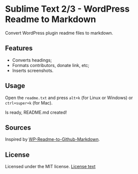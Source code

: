 # Sublime Text 2/3 - WordPress Readme to Markdown #

Convert WordPress plugin readme files to markdown.

## Features ##

* Converts headings;
* Formats contributors, donate link, etc;
* Inserts screenshots.

## Usage ##

Open the `readme.txt` and press `alt+k` (for Linux or Windows) or `ctrl+super+k` (for Mac).

Is ready, README.md created!

## Sources ##

Inspired by [WP-Readme-to-Github-Markdown](https://github.com/benbalter/WP-Readme-to-Github-Markdown).

## License ##

Licensed under the MIT license.
[License text](http://opensource.org/licenses/mit-license.php)
